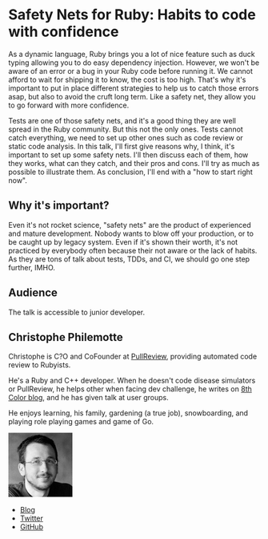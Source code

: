 # Safety Nets for Ruby: Habits to code with confidence

As a dynamic language, Ruby brings you a lot of nice feature such as duck typing
allowing you to do easy dependency injection. However, we won't be aware of an
error or a bug in your Ruby code before running it. We cannot afford to wait for
shipping it to know, the cost is too high. That's why it's important to put in
place different strategies to help us to catch those errors asap, but also to
avoid the cruft long term. Like a safety net, they allow you to go forward
with more confidence.

Tests are one of those safety nets, and it's a good thing they are well spread
in the Ruby community. But this not the only ones. Tests cannot catch
everything, we need to set up other ones such as code review or static code
analysis. In this talk, I'll first give reasons why, I think, it's important to
set up some safety nets. I'll then discuss each of them, how they works, what can they
catch, and their pros and cons. I'll try as much as possible to illustrate them.
As conclusion, I'll end with a "how to start right now".

## Why it's important?

Even it's not rocket science, "safety nets" are the product of experienced and
mature development. Nobody wants to blow off your production, or to be caught up
by legacy system. Even if it's shown their worth, it's not practiced by
everybody often because their not aware or the lack of habits. As they are tons
of talk about tests, TDDs, and CI, we should go one step further, IMHO.

## Audience

The talk is accessible to junior developer.

## Christophe Philemotte

Christophe is C?O and CoFounder at [PullReview](https://pullreview.com),
providing automated code review to Rubyists.

He's a Ruby and C++ developer. When he doesn't code disease simulators or
PullReview, he helps other when facing dev challenge, he writes on
[8th Color blog](http://8thcolor.com), and he has given talk at user groups.

He enjoys learning, his family, gardening (a true job), snowboarding, and playing
role playing games and game of Go.

![Profile picture](./christophe_philemotte.jpeg)

- [Blog](https://blog.8thcolor.com)
- [Twitter](https://twitter.com/_toch)
- [GitHub](https://github.com/toch)
